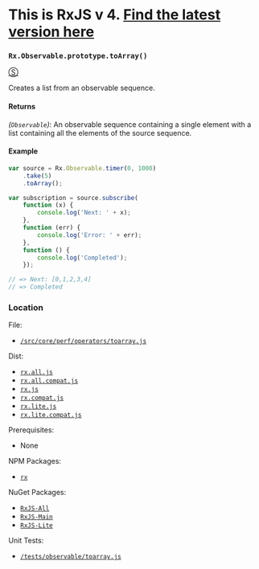 # This is RxJS v 4. [Find the latest version here](https://github.com/reactivex/rxjs)
### `Rx.Observable.prototype.toArray()`
[&#x24C8;](https://github.com/Reactive-Extensions/RxJS/blob/master/src/core/perf/operators/toarray.js "View in source")

Creates a list from an observable sequence.

#### Returns
*(`Observable`)*: An observable sequence containing a single element with a list containing all the elements of the source sequence.

#### Example
```js
var source = Rx.Observable.timer(0, 1000)
    .take(5)
    .toArray();

var subscription = source.subscribe(
    function (x) {
        console.log('Next: ' + x);
    },
    function (err) {
        console.log('Error: ' + err);
    },
    function () {
        console.log('Completed');
    });

// => Next: [0,1,2,3,4]
// => Completed
```

### Location

File:
- [`/src/core/perf/operators/toarray.js`](https://github.com/Reactive-Extensions/RxJS/blob/master/src/core/perf/operators/toarray.js)

Dist:
- [`rx.all.js`](https://github.com/Reactive-Extensions/RxJS/blob/master/dist/rx.all.js)
- [`rx.all.compat.js`](https://github.com/Reactive-Extensions/RxJS/blob/master/dist/rx.all.compat.js)
- [`rx.js`](https://github.com/Reactive-Extensions/RxJS/blob/master/dist/rx.js)
- [`rx.compat.js`](https://github.com/Reactive-Extensions/RxJS/blob/master/dist/rx.compat.js)
- [`rx.lite.js`](https://github.com/Reactive-Extensions/RxJS/blob/master/dist/rx.lite.js)
- [`rx.lite.compat.js`](https://github.com/Reactive-Extensions/RxJS/blob/master/dist/rx.lite.compat.js)

Prerequisites:
- None

NPM Packages:
- [`rx`](https://www.npmjs.org/package/rx)

NuGet Packages:
- [`RxJS-All`](http://www.nuget.org/packages/RxJS-All/)
- [`RxJS-Main`](http://www.nuget.org/packages/RxJS-Main/)
- [`RxJS-Lite`](http://www.nuget.org/packages/RxJS-Lite/)

Unit Tests:
- [`/tests/observable/toarray.js`](https://github.com/Reactive-Extensions/RxJS/blob/master/tests/observable/toarray.js)
